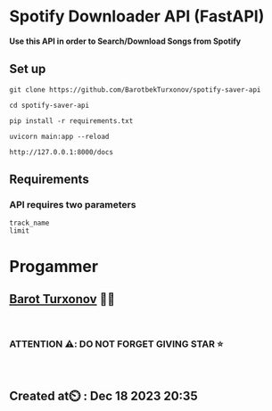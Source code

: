 # Spotify Downloader API (FastAPI)
**Use this API in order to Search/Download Songs from Spotify**


## Set up
```
git clone https://github.com/BarotbekTurxonov/spotify-saver-api
```
```
cd spotify-saver-api
```
```
pip install -r requirements.txt
```
```
uvicorn main:app --reload
```
```
http://127.0.0.1:8000/docs
```
## Requirements
### API requires two parameters

```
track_name
limit
```

# Progammer
## [Barot Turxonov](https://t.me/ai_junior) 🧑‍💻
<br>


###  ATTENTION ⚠️:  DO NOT FORGET GIVING STAR ⭐

<br>

## Created at⏲️ : Dec 18 2023 20:35

